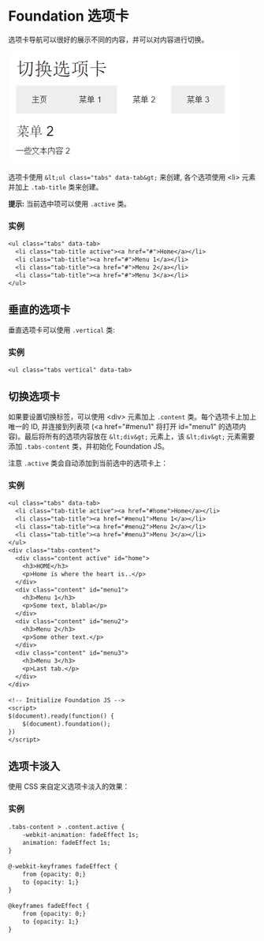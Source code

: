 # Foundation 选项卡

选项卡导航可以很好的展示不同的内容，并可以对内容进行切换。

![](img/20.png)

选项卡使用 `&lt;ul class="tabs" data-tab&gt;` 来创建, 各个选项使用 &lt;li&gt; 元素并加上 `.tab-title` 类来创建。

**提示:** 当前选中项可以使用 `.active` 类。

### 实例

```
<ul class="tabs" data-tab>
  <li class="tab-title active"><a href="#">Home</a></li>
  <li class="tab-title"><a href="#">Menu 1</a></li>
  <li class="tab-title"><a href="#">Menu 2</a></li>
  <li class="tab-title"><a href="#">Menu 3</a></li>
</ul>
```

## 垂直的选项卡

垂直选项卡可以使用 `.vertical` 类:

### 实例

```
<ul class="tabs vertical" data-tab>
```

## 切换选项卡

如果要设置切换标签，可以使用 &lt;div&gt; 元素加上 `.content` 类。每个选项卡上加上唯一的 ID, 并连接到列表项 (&lt;a href="#menu1" 将打开 id="menu1" 的选项内容)。最后将所有的选项内容放在 `&lt;div&gt;` 元素上，该 `&lt;div&gt;` 元素需要添加 `.tabs-content` 类，并初始化 Foundation JS。

注意 `.active` 类会自动添加到当前选中的选项卡上：

### 实例

```
<ul class="tabs" data-tab>
  <li class="tab-title active"><a href="#home">Home</a></li>
  <li class="tab-title"><a href="#menu1">Menu 1</a></li>
  <li class="tab-title"><a href="#menu2">Menu 2</a></li>
  <li class="tab-title"><a href="#menu3">Menu 3</a></li>
</ul>
<div class="tabs-content">
  <div class="content active" id="home">
    <h3>HOME</h3>
    <p>Home is where the heart is..</p>
  </div>
  <div class="content" id="menu1">
    <h3>Menu 1</h3>
    <p>Some text, blabla</p>
  </div>
  <div class="content" id="menu2">
    <h3>Menu 2</h3>
    <p>Some other text.</p>
  </div>
  <div class="content" id="menu3">
    <h3>Menu 3</h3>
    <p>Last tab.</p>
  </div>
</div>

<!-- Initialize Foundation JS -->
<script>
$(document).ready(function() {
    $(document).foundation();
})
</script>
```

## 选项卡淡入

使用 CSS 来自定义选项卡淡入的效果：

### 实例

```
.tabs-content > .content.active {
    -webkit-animation: fadeEffect 1s;
    animation: fadeEffect 1s;
}

@-webkit-keyframes fadeEffect {
    from {opacity: 0;}
    to {opacity: 1;}
}

@keyframes fadeEffect {
    from {opacity: 0;}
    to {opacity: 1;}
}
```
